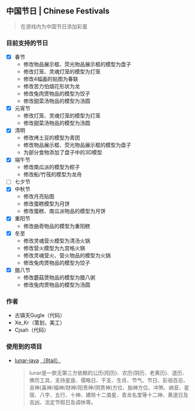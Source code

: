 ## 中国节日 | Chinese Festivals

> 在游戏内为中国节日添加彩蛋

### 目前支持的节日

* [X] 春节
  * 修改物品展示框、荧光物品展示框的模型为盘子
  * 修改灯笼、灵魂灯笼的模型为灯笼
  * 修改4幅画的贴图为春联
  * 修改苦力怕烟花形状为龙
  * 修改兔肉煲物品的模型为饺子
  * 修改甜菜汤物品的模型为汤圆
* [X] 元宵节
  * 修改灯笼、灵魂灯笼的模型为灯笼
  * 修改甜菜汤物品的模型为汤圆
* [X] 清明
  * 修改烤土豆的模型为青团
  * 修改物品展示框、荧光物品展示框的模型为盘子
  * 为部分食物添加了盘子中的3D模型
* [X] 端午节
  * 修改南瓜派的模型为粽子
  * 修改船/竹筏的模型为龙舟
* [ ] 七夕节
* [X] 中秋节
  * 修改月亮贴图
  * 修改蛋糕模型为月饼
  * 修改蛋糕、南瓜派物品的模型为月饼
* [X] 重阳节
  * 修改曲奇物品的模型为重阳糕
* [X] 冬至
  * 修改灵魂营火模型为清汤火锅
  * 修改营火模型为九宫格火锅
  * 修改灵魂营火、营火物品的模型为火锅
  * 修改兔肉煲物品的模型为饺子
* [X] 腊八节
  * 修改蘑菇煲物品的模型为腊八粥
  * 修改兔肉煲物品的模型为汤圆

### 作者

* 古镇天Gugle（代码）
* Xe_Kr（策划，美工）
* Cjsah（代码）

### 使用到的项目

* [lunar-java](https://github.com/6tail/lunar-java) [（6tail）](https://github.com/6tail)
  > lunar是一款无第三方依赖的公历(阳历)、农历(阴历、老黄历)、道历、佛历工具，支持星座、儒略日、干支、生肖、节气、节日、彭祖百忌、吉神(喜神/福神/财神/阳贵神/阴贵神)方位、胎神方位、冲煞、纳音、星宿、八字、五行、十神、建除十二值星、青龙名堂等十二神、黄道日及吉凶、法定节假日及调休等。
